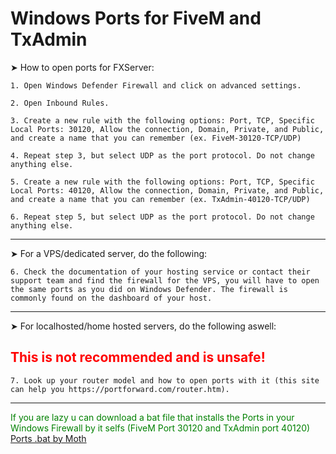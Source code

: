 # Windows Ports for FiveM and TxAdmin

➤ How to open ports for FXServer:
    
    1. Open Windows Defender Firewall and click on advanced settings.

    2. Open Inbound Rules.

    3. Create a new rule with the following options: Port, TCP, Specific Local Ports: 30120, Allow the connection, Domain, Private, and Public, and create a name that you can remember (ex. FiveM-30120-TCP/UDP)

    4. Repeat step 3, but select UDP as the port protocol. Do not change anything else.

    5. Create a new rule with the following options: Port, TCP, Specific Local Ports: 40120, Allow the connection, Domain, Private, and Public, and create a name that you can remember (ex. TxAdmin-40120-TCP/UDP)

    6. Repeat step 5, but select UDP as the port protocol. Do not change anything else.


***
➤ For a VPS/dedicated server, do the following:

    6. Check the documentation of your hosting service or contact their support team and find the firewall for the VPS, you will have to open the same ports as you did on Windows Defender. The firewall is commonly found on the dashboard of your host.
***

➤ For localhosted/home hosted servers, do the following aswell:

 ## <font color="red"> This is not recommended and is unsafe!</font>

    7. Look up your router model and how to open ports with it (this site can help you https://portforward.com/router.htm).
 ***


<font color="green">If you are lazy u can download a bat file that installs the Ports in your Windows Firewall by it selfs (FiveM Port 30120 and TxAdmin port 40120)</font>
[Ports .bat by Moth](https://github.com/Moth1335/usefull.git)
